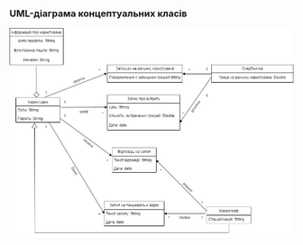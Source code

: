### UML-діаграма концептуальних класів

![img](/2-SoftwareDesign/2.1-UMLConceptClasses/UML-ConceptClasses_Miroshnichenko_Ai-214.jpg)
